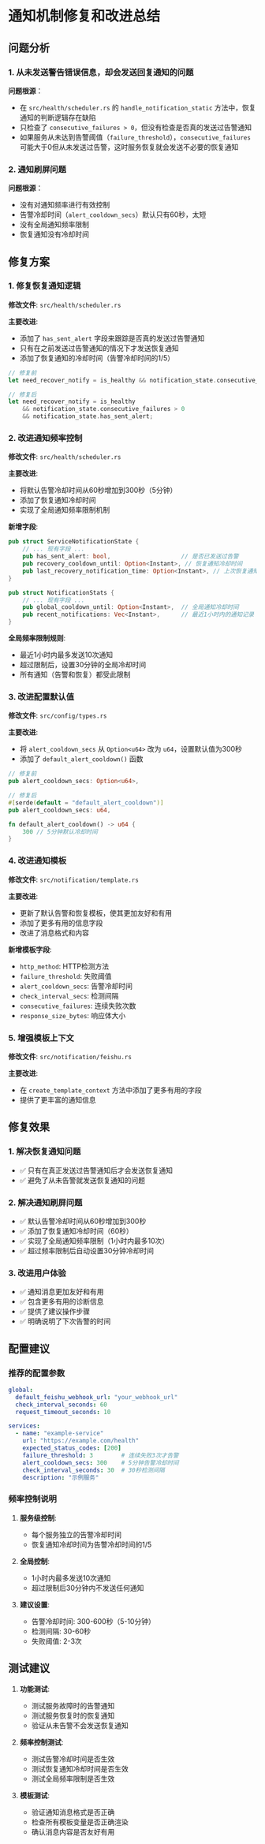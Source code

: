 # 通知机制修复和改进总结

## 问题分析

### 1. 从未发送警告错误信息，却会发送回复通知的问题

**问题根源**：
- 在 `src/health/scheduler.rs` 的 `handle_notification_static` 方法中，恢复通知的判断逻辑存在缺陷
- 只检查了 `consecutive_failures > 0`，但没有检查是否真的发送过告警通知
- 如果服务从未达到告警阈值（`failure_threshold`），`consecutive_failures` 可能大于0但从未发送过告警，这时服务恢复就会发送不必要的恢复通知

### 2. 通知刷屏问题

**问题根源**：
- 没有对通知频率进行有效控制
- 告警冷却时间（`alert_cooldown_secs`）默认只有60秒，太短
- 没有全局通知频率限制
- 恢复通知没有冷却时间

## 修复方案

### 1. 修复恢复通知逻辑

**修改文件**: `src/health/scheduler.rs`

**主要改进**:
- 添加了 `has_sent_alert` 字段来跟踪是否真的发送过告警通知
- 只有在之前发送过告警通知的情况下才发送恢复通知
- 添加了恢复通知的冷却时间（告警冷却时间的1/5）

```rust
// 修复前
let need_recover_notify = is_healthy && notification_state.consecutive_failures > 0;

// 修复后
let need_recover_notify = is_healthy 
    && notification_state.consecutive_failures > 0 
    && notification_state.has_sent_alert;
```

### 2. 改进通知频率控制

**修改文件**: `src/health/scheduler.rs`

**主要改进**:
- 将默认告警冷却时间从60秒增加到300秒（5分钟）
- 添加了恢复通知冷却时间
- 实现了全局通知频率限制机制

**新增字段**:
```rust
pub struct ServiceNotificationState {
    // ... 现有字段 ...
    pub has_sent_alert: bool,                    // 是否已发送过告警
    pub recovery_cooldown_until: Option<Instant>, // 恢复通知冷却时间
    pub last_recovery_notification_time: Option<Instant>, // 上次恢复通知时间
}

pub struct NotificationStats {
    // ... 现有字段 ...
    pub global_cooldown_until: Option<Instant>,  // 全局通知冷却时间
    pub recent_notifications: Vec<Instant>,      // 最近1小时内的通知记录
}
```

**全局频率限制规则**:
- 最近1小时内最多发送10次通知
- 超过限制后，设置30分钟的全局冷却时间
- 所有通知（告警和恢复）都受此限制

### 3. 改进配置默认值

**修改文件**: `src/config/types.rs`

**主要改进**:
- 将 `alert_cooldown_secs` 从 `Option<u64>` 改为 `u64`，设置默认值为300秒
- 添加了 `default_alert_cooldown()` 函数

```rust
// 修复前
pub alert_cooldown_secs: Option<u64>,

// 修复后
#[serde(default = "default_alert_cooldown")]
pub alert_cooldown_secs: u64,

fn default_alert_cooldown() -> u64 {
    300 // 5分钟默认冷却时间
}
```

### 4. 改进通知模板

**修改文件**: `src/notification/template.rs`

**主要改进**:
- 更新了默认告警和恢复模板，使其更加友好和有用
- 添加了更多有用的信息字段
- 改进了消息格式和内容

**新增模板字段**:
- `http_method`: HTTP检测方法
- `failure_threshold`: 失败阈值
- `alert_cooldown_secs`: 告警冷却时间
- `check_interval_secs`: 检测间隔
- `consecutive_failures`: 连续失败次数
- `response_size_bytes`: 响应体大小

### 5. 增强模板上下文

**修改文件**: `src/notification/feishu.rs`

**主要改进**:
- 在 `create_template_context` 方法中添加了更多有用的字段
- 提供了更丰富的通知信息

## 修复效果

### 1. 解决恢复通知问题
- ✅ 只有在真正发送过告警通知后才会发送恢复通知
- ✅ 避免了从未告警就发送恢复通知的问题

### 2. 解决通知刷屏问题
- ✅ 默认告警冷却时间从60秒增加到300秒
- ✅ 添加了恢复通知冷却时间（60秒）
- ✅ 实现了全局通知频率限制（1小时内最多10次）
- ✅ 超过频率限制后自动设置30分钟冷却时间

### 3. 改进用户体验
- ✅ 通知消息更加友好和有用
- ✅ 包含更多有用的诊断信息
- ✅ 提供了建议操作步骤
- ✅ 明确说明了下次告警的时间

## 配置建议

### 推荐的配置参数

```yaml
global:
  default_feishu_webhook_url: "your_webhook_url"
  check_interval_seconds: 60
  request_timeout_seconds: 10

services:
  - name: "example-service"
    url: "https://example.com/health"
    expected_status_codes: [200]
    failure_threshold: 3        # 连续失败3次才告警
    alert_cooldown_secs: 300    # 5分钟告警冷却时间
    check_interval_seconds: 30  # 30秒检测间隔
    description: "示例服务"
```

### 频率控制说明

1. **服务级控制**:
   - 每个服务独立的告警冷却时间
   - 恢复通知冷却时间为告警冷却时间的1/5

2. **全局控制**:
   - 1小时内最多发送10次通知
   - 超过限制后30分钟内不发送任何通知

3. **建议设置**:
   - 告警冷却时间: 300-600秒（5-10分钟）
   - 检测间隔: 30-60秒
   - 失败阈值: 2-3次

## 测试建议

1. **功能测试**:
   - 测试服务故障时的告警通知
   - 测试服务恢复时的恢复通知
   - 验证从未告警不会发送恢复通知

2. **频率控制测试**:
   - 测试告警冷却时间是否生效
   - 测试恢复通知冷却时间是否生效
   - 测试全局频率限制是否生效

3. **模板测试**:
   - 验证通知消息格式是否正确
   - 检查所有模板变量是否正确渲染
   - 确认消息内容是否友好有用